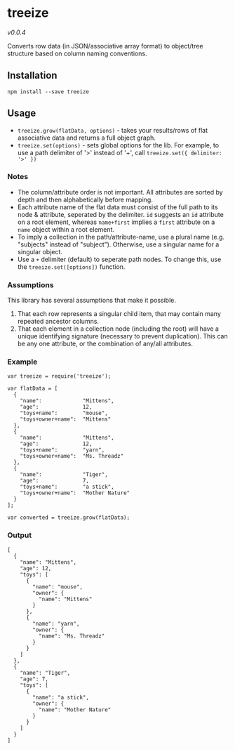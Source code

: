 treeize
=======

_v0.0.4_

Converts row data (in JSON/associative array format) to object/tree structure based on column naming conventions.

## Installation

`npm install --save treeize`

## Usage

- `treeize.grow(flatData, options)` - takes your results/rows of flat associative data and returns a full object graph.
- `treeize.set(options)` - sets global options for the lib.  For example, to use a path delimiter of '>' instead of '+', call `treeize.set({ delimiter: '>' })`

### Notes

- The column/attribute order is not important.  All attributes are sorted by depth and then alphabetically before mapping.
- Each attribute name of the flat data must consist of the full path to its node & attribute, seperated by the delimiter.  `id` suggests an `id` attribute on a root element, whereas `name+first` implies a `first` attribute on a `name` object within a root element.
- To imply a collection in the path/attribute-name, use a plural name (e.g. "subjects" instead of "subject").  Otherwise, use a singular name for a singular object.
- Use a `+` delimiter (default) to seperate path nodes.  To change this, use the `treeize.set([options])` function.

### Assumptions

This library has several assumptions that make it possible.

1. That each row represents a singular child item, that may contain many repeated ancestor columns.
2. That each element in a collection node (including the root) will have a unique identifying signature (necessary to prevent duplication).  This can be any one attribute, or the combination of any/all attributes.

### Example

```
var treeize = require('treeize');

var flatData = [
  {
    "name":             "Mittens",
    "age":              12,
    "toys+name":        "mouse",
    "toys+owner+name":  "Mittens"
  },
  {
    "name":             "Mittens",
    "age":              12,
    "toys+name":        "yarn",
    "toys+owner+name":  "Ms. Threadz"
  },
  {
    "name":             "Tiger",
    "age":              7,
    "toys+name":        "a stick",
    "toys+owner+name":  "Mother Nature"
  }
];

var converted = treeize.grow(flatData);
```

### Output

```
[
  {
    "name": "Mittens",
    "age": 12,
    "toys": [
      {
        "name": "mouse",
        "owner": {
          "name": "Mittens"
        }
      },
      {
        "name": "yarn",
        "owner": {
          "name": "Ms. Threadz"
        }
      }
    ]
  },
  {
    "name": "Tiger",
    "age": 7,
    "toys": [
      {
        "name": "a stick",
        "owner": {
          "name": "Mother Nature"
        }
      }
    ]
  }
]
```

